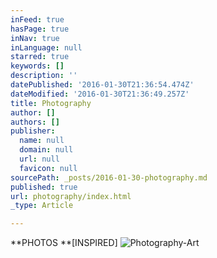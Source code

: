 ```yaml
---
inFeed: true
hasPage: true
inNav: true
inLanguage: null
starred: true
keywords: []
description: ''
datePublished: '2016-01-30T21:36:54.474Z'
dateModified: '2016-01-30T21:36:49.257Z'
title: Photography
author: []
authors: []
publisher:
  name: null
  domain: null
  url: null
  favicon: null
sourcePath: _posts/2016-01-30-photography.md
published: true
url: photography/index.html
_type: Article

---
```

**PHOTOS **\[INSPIRED\]
![Photography-Art](https://the-grid-user-content.s3-us-west-2.amazonaws.com/07e7e244-1954-4c7a-a25b-bbea82d28e22.jpg)